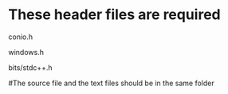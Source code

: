 # These header files are required

 conio.h
 
 windows.h
 
 bits/stdc++.h

#The source file and the text files should be in the same folder
